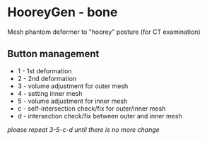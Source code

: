 # HooreyGen - bone
Mesh phantom deformer to "hoorey" posture (for CT examination)
## Button management
* 1 - 1st deformation
* 2 - 2nd deformation 
* 3 - volume adjustment for outer mesh
* 4 - setting inner mesh
* 5 - volume adjustment for inner mesh
* c - self-intersection check/fix for outer/inner mesh
* d - intersection check/fix between outer and inner mesh

_please repeat 3-5-c-d until there is no more change_
